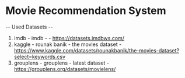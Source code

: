 # Movie Recommendation System





-- Used Datasets --

1. imdb - imdb -  - https://datasets.imdbws.com/
2. kaggle - rounak banik - the movies dataset - https://www.kaggle.com/datasets/rounakbanik/the-movies-dataset?select=keywords.csv
3. grouplens - grouplens - latest dataset - https://grouplens.org/datasets/movielens/